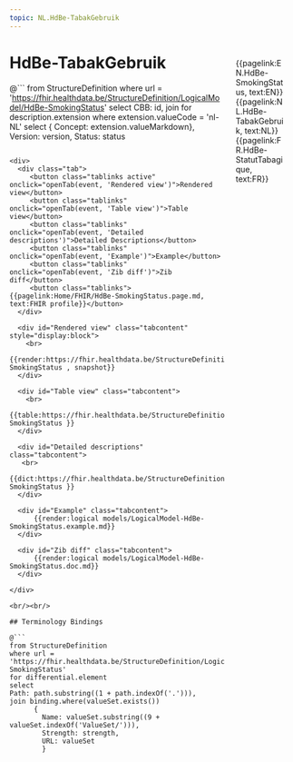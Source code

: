 ```yaml
---
topic: NL.HdBe-TabakGebruik
---
```


<div style="float:right;width:85px;padding:10px;margin:10">
<p>{{pagelink:EN.HdBe-SmokingStatus, text:EN}}  {{pagelink:NL.HdBe-TabakGebruik, text:NL}}  {{pagelink:FR.HdBe-StatutTabagique, text:FR}}<p>
</div>

# HdBe-TabakGebruik



@```
from StructureDefinition
where url = 'https://fhir.healthdata.be/StructureDefinition/LogicalModel/HdBe-SmokingStatus'
select 
CBB: id,
join for description.extension where extension.valueCode = 'nl-NL' select { Concept: extension.valueMarkdown}, 
Version: version,
Status: status
```

<div>
  <div class="tab">
     <button class="tablinks active" onclick="openTab(event, 'Rendered view')">Rendered view</button>
     <button class="tablinks" onclick="openTab(event, 'Table view')">Table view</button>
     <button class="tablinks" onclick="openTab(event, 'Detailed descriptions')">Detailed Descriptions</button>
     <button class="tablinks" onclick="openTab(event, 'Example')">Example</button>
     <button class="tablinks" onclick="openTab(event, 'Zib diff')">Zib diff</button>
     <button class="tablinks">{{pagelink:Home/FHIR/HdBe-SmokingStatus.page.md, text:FHIR profile}}</button>
  </div>

  <div id="Rendered view" class="tabcontent" style="display:block">
    <br>
      {{render:https://fhir.healthdata.be/StructureDefinition/LogicalModel/HdBe-SmokingStatus , snapshot}}
  </div>

  <div id="Table view" class="tabcontent">
    <br>
      {{table:https://fhir.healthdata.be/StructureDefinition/LogicalModel/HdBe-SmokingStatus }}
  </div>

  <div id="Detailed descriptions" class="tabcontent">
   <br>
      {{dict:https://fhir.healthdata.be/StructureDefinition/LogicalModel/HdBe-SmokingStatus }}
  </div>

  <div id="Example" class="tabcontent">
      {{render:logical models/LogicalModel-HdBe-SmokingStatus.example.md}}
  </div>

  <div id="Zib diff" class="tabcontent">
      {{render:logical models/LogicalModel-HdBe-SmokingStatus.doc.md}}
  </div>

</div>

<br/><br/> 

## Terminology Bindings

@```
from StructureDefinition
where url = 'https://fhir.healthdata.be/StructureDefinition/LogicalModel/HdBe-SmokingStatus'
for differential.element
select
Path: path.substring((1 + path.indexOf('.'))),
join binding.where(valueSet.exists())
      { 
        Name: valueSet.substring((9 + valueSet.indexOf('ValueSet/'))),
        Strength: strength,
        URL: valueSet
        }
```  